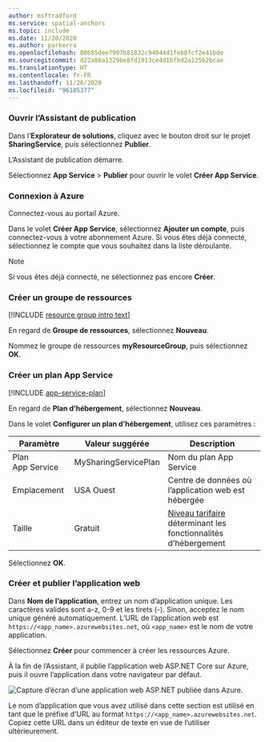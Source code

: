```yaml
---
author: msftradford
ms.service: spatial-anchors
ms.topic: include
ms.date: 11/20/2020
ms.author: parkerra
ms.openlocfilehash: 80685dee7907b81832c94044d1feb8fcf2e41bde
ms.sourcegitcommit: d22a86a1329be8fd1913ce4d1bfbd2a125b2bcae
ms.translationtype: HT
ms.contentlocale: fr-FR
ms.lasthandoff: 11/26/2020
ms.locfileid: "96185377"
---
```

### <a name="open-the-publish-wizard"></a>Ouvrir l’Assistant de publication

Dans l’**Explorateur de solutions**, cliquez avec le bouton droit sur le projet **SharingService**, puis sélectionnez **Publier**.

L’Assistant de publication démarre. 

Sélectionnez **App Service** > **Publier** pour ouvrir le volet **Créer App Service**.

### <a name="sign-in-to-azure"></a>Connexion à Azure

Connectez-vous au portail Azure.

Dans le volet **Créer App Service**, sélectionnez **Ajouter un compte**, puis connectez-vous à votre abonnement Azure. Si vous êtes déjà connecté, sélectionnez le compte que vous souhaitez dans la liste déroulante.

   > [!NOTE]
   > Si vous êtes déjà connecté, ne sélectionnez pas encore **Créer**.
   >

### <a name="create-a-resource-group"></a>Créer un groupe de ressources

[!INCLUDE [resource group intro text](resource-group.md)]

En regard de **Groupe de ressources**, sélectionnez **Nouveau**.

Nommez le groupe de ressources **myResourceGroup**, puis sélectionnez **OK**.

### <a name="create-an-app-service-plan"></a>Créer un plan App Service

[!INCLUDE [app-service-plan](app-service-plan.md)]

En regard de **Plan d’hébergement**, sélectionnez **Nouveau**.

Dans le volet **Configurer un plan d’hébergement**, utilisez ces paramètres :

| Paramètre | Valeur suggérée | Description |
|-|-|-|
|Plan App Service| MySharingServicePlan | Nom du plan App Service |
| Emplacement | USA Ouest | Centre de données où l’application web est hébergée |
| Taille | Gratuit | [Niveau tarifaire](https://azure.microsoft.com/pricing/details/app-service/?ref=microsoft.com&utm_source=microsoft.com&utm_medium=docs&utm_campaign=visualstudio) déterminant les fonctionnalités d’hébergement |

Sélectionnez **OK**.

### <a name="create-and-publish-the-web-app"></a>Créer et publier l’application web

Dans **Nom de l’application**, entrez un nom d’application unique. Les caractères valides sont a-z, 0-9 et les tirets (-). Sinon, acceptez le nom unique généré automatiquement. L’URL de l’application web est `https://<app_name>.azurewebsites.net`, où `<app_name>` est le nom de votre application.

Sélectionnez **Créer** pour commencer à créer les ressources Azure.

   À la fin de l’Assistant, il publie l’application web ASP.NET Core sur Azure, puis il ouvre l’application dans votre navigateur par défaut.

  ![Capture d’écran d’une application web ASP.NET publiée dans Azure.](./media/spatial-anchors-azure/web-app-running-live.png)

Le nom d’application que vous avez utilisé dans cette section est utilisé en tant que le préfixe d’URL au format `https://<app_name>.azurewebsites.net`. Copiez cette URL dans un éditeur de texte en vue de l’utiliser ultérieurement.
